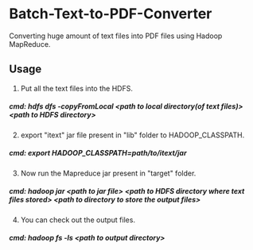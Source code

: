 # Batch-Text-to-PDF-Converter
Converting huge amount of text files into PDF files using Hadoop MapReduce.


## Usage

1. Put all the text files into the HDFS.
##### cmd: hdfs dfs -copyFromLocal <path to local directory(of text files)> \<path to HDFS directory>
   
2. export "itext" jar file present in "lib" folder to HADOOP_CLASSPATH.
##### cmd: export HADOOP_CLASSPATH=path/to/itext/jar
   
3. Now run the Mapreduce jar present in "target" folder.
##### cmd: hadoop jar \<path to jar file> \<path to HDFS directory where text files stored> \<path to directory to store the output files>

4. You can check out the output files.
##### cmd: hadoop fs -ls \<path to output directory>
